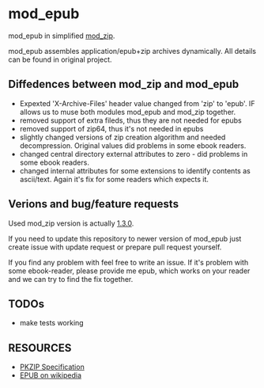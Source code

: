 mod_epub
=======

mod_epub in simplified [mod_zip](https://github.com/evanmiller/mod_zip).

mod_epub assembles application/epub+zip archives dynamically.  All details can be found in original project.

Diffedences between mod_zip and mod_epub
------------
 - Expexted 'X-Archive-Files' header value changed from 'zip' to 'epub'. IF allows us to muse both modules mod_epub and mod_zip together.
 - removed support of extra fileds, thus they are not needed for epubs
 - removed support of zip64, thus it's not needed in epubs
 - slightly changed versions of zip creation algorithm and needed decompression. Original values did problems in some ebook readers.
 - changed central directory external attributes to zero - did problems in some ebook readers.
 - changed internal attributes for some extensions to identify contents as ascii/text. Again it's fix for some readers which expects it.

Verions and bug/feature requests
----

Used mod_zip version is actually [1.3.0](https://github.com/evanmiller/mod_zip/commit/39dc9085d29445ed3238d215e94fbcbeef0131dc).

If you need to update this repository to newer version of mod_epub just create issue with update request or prepare pull request yourself.

If you find any problem with feel free to write an issue. If it's problem with some ebook-reader, please provide me epub, which works on your reader and we can try to find the fix together.

TODOs
----
 - make tests working

RESOURCES
----

 - [PKZIP Specification](https://support.pkware.com/home/pkzip/developer-tools/appnote) 
 - [EPUB on wikipedia](https://en.wikipedia.org/wiki/EPUB)

